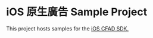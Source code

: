 # iOS 原生廣告 Sample Project
This project hosts samples for the [iOS CFAD SDK.](http://cdn.doublemax.net/sdk/iOS-Native.html)
